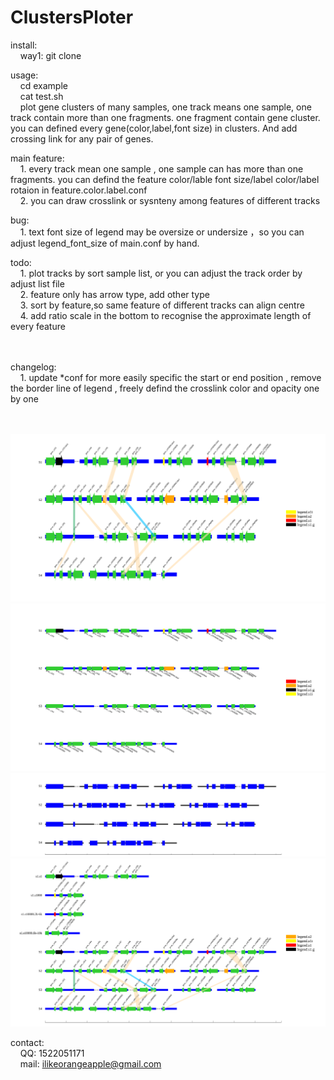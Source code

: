 # ClustersPloter
install:<br>
&nbsp;&nbsp;&nbsp;&nbsp;way1: git clone

usage:<br>
&nbsp;&nbsp;&nbsp;&nbsp;cd example <br>
&nbsp;&nbsp;&nbsp;&nbsp;cat test.sh <br>
&nbsp;&nbsp;&nbsp;&nbsp;plot gene clusters of many samples, one track means one sample, one track contain more than one fragments. one fragment contain gene cluster. you can defined every gene(color,label,font size) in clusters. And add crossing link for any pair of genes.<br>

main feature:<br>
&nbsp;&nbsp;&nbsp;&nbsp;1. every track mean one sample , one sample can has more than one fragments. you can defind the feature color/lable font size/label color/label rotaion in feature.color.label.conf <br>
&nbsp;&nbsp;&nbsp;&nbsp;2. you can draw crosslink or sysnteny among features of different tracks<br>

bug:<br>
&nbsp;&nbsp;&nbsp;&nbsp;1. text font size of legend may be oversize or undersize ，so you can adjust legend_font_size of main.conf by hand.

todo:<br>
&nbsp;&nbsp;&nbsp;&nbsp;1. plot tracks by sort sample list, or you can adjust the track order by adjust list file <br>
&nbsp;&nbsp;&nbsp;&nbsp;2. feature only has arrow type, add other type<br>
&nbsp;&nbsp;&nbsp;&nbsp;3. sort by feature,so same feature of different tracks can align centre<br>
&nbsp;&nbsp;&nbsp;&nbsp;4. add ratio scale in the bottom to recognise the approximate length of every feature <br> <br> 

changelog:<br>
&nbsp;&nbsp;&nbsp;&nbsp;1. update *conf for more easily specific the start or end position , remove the border line of legend , freely defind the crosslink color and opacity one by one <br> <br> 

![gene cluster image](example/out.svg)
<br>
![gene cluster image](example/out2.svg)
<br>
![gene cluster image](example/out3.svg)
<br>
![gene cluster image](example/out6.svg)

contact:<br>
&nbsp;&nbsp;&nbsp;&nbsp;QQ: 1522051171<br>
&nbsp;&nbsp;&nbsp;&nbsp;mail: ilikeorangeapple@gmail.com
